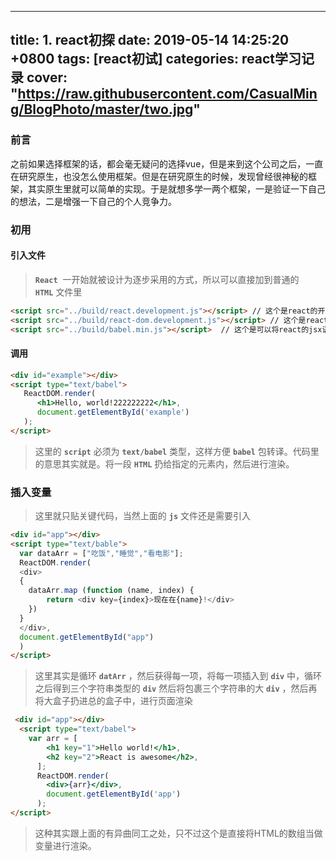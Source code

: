 
---
title: 1. react初探
date: 2019-05-14 14:25:20 +0800
tags: [react初试]
categories: react学习记录
cover: "https://raw.githubusercontent.com/CasualMing/BlogPhoto/master/two.jpg"
---


<a name="AghxI"></a>
### 前言
之前如果选择框架的话，都会毫无疑问的选择vue，但是来到这个公司之后，一直在研究原生，也没怎么使用框架。但是在研究原生的时候，发现曾经很神秘的框架，其实原生里就可以简单的实现。于是就想多学一两个框架，一是验证一下自己的想法，二是增强一下自己的个人竞争力。
<a name="9QxiD"></a>
### 初用
<a name="qRJ3q"></a>
#### 引入文件
> **`React`**  一开始就被设计为逐步采用的方式，所以可以直接加到普通的 **`HTML`** 文件里

```html
<script src="../build/react.development.js"></script> // 这个是react的开发阶段的核心版本
<script src="../build/react-dom.development.js"></script> // 这个是react中提供dom相关操作的文件
<script src="../build/babel.min.js"></script>  // 这个是可以将react的jsx语法转化为JavaScript的文件
```
<a name="abkTH"></a>
#### 调用
```html
<div id="example"></div>
<script type="text/babel">
   ReactDOM.render(
      <h1>Hello, world!222222222</h1>,
      document.getElementById('example')
   );
</script>
```
> 这里的 **`script`** 必须为 **`text/babel`** 类型，这样方便 **`babel`** 包转译。代码里的意思其实就是。将一段 **`HTML`** 扔给指定的元素内，然后进行渲染。

<a name="jBoUB"></a>
### 插入变量
> 这里就只贴关键代码，当然上面的 **`js`** 文件还是需要引入

```html
<div id="app"></div>
<script type="text/bable">
  var dataArr = ["吃饭","睡觉","看电影"];
  ReactDOM.render(
  <div>
  { 
    dataArr.map (function (name, index) {
        return <div key={index}>现在在{name}!</div>
    })
  }
  </div>,
  document.getElementById("app")
  )
</script>
```
> 这里其实是循环 **`datArr`** ，然后获得每一项，将每一项插入到 **`div`** 中，循环之后得到三个字符串类型的 **`div`** 然后将包裹三个字符串的大 **`div`** ，然后再将大盒子扔进总的盒子中，进行页面渲染

```html
 <div id="app"></div>
  <script type="text/babel">
    var arr = [
        <h1 key="1">Hello world!</h1>,
        <h2 key="2">React is awesome</h2>,
      ];
      ReactDOM.render(
        <div>{arr}</div>,
        document.getElementById('app')
      );
</script>
```
> 这种其实跟上面的有异曲同工之处，只不过这个是直接将HTML的数组当做变量进行渲染。



